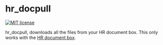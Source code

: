 # hr_docpull
[![MIT license](https://img.shields.io/badge/license-MIT-green)](./LICENSE)

hr_docpull, downloads all the files from your HR document box.
This only works with the [HR document box](https://hr-document-box.com/).